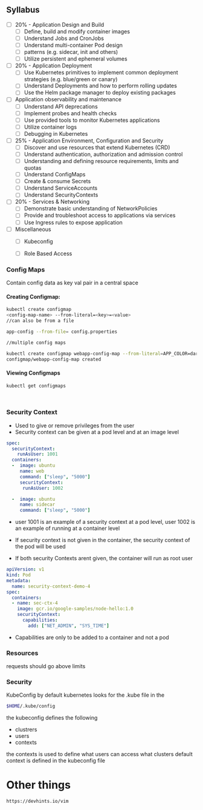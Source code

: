 

## Syllabus
 - [ ] 20% - Application Design and Build
     - [ ] Define, build and modify container images
     - [ ] Understand Jobs and CronJobs
     - [ ] Understand multi-container Pod design  
     - [ ] patterns (e.g. sidecar, init and others)
     - [ ]  Utilize persistent and ephemeral volumes
 - [ ] 20% - Application Deployment
    - [ ] Use Kubernetes primitives to implement  common deployment strategies (e.g. blue/green or canary) 
    - [ ] Understand Deployments and how to  perform rolling updates
    - [ ] Use the Helm package manager to deploy existing packages
- [ ] Application observability  and maintenance
	- [ ] Understand API deprecations
	- [ ] Implement probes and health checks
	- [ ] Use provided tools to monitor Kubernetes  applications
	- [ ]  Utilize container logs
	- [ ] Debugging in Kubernetes
 - [ ] 25% - Application Environment,  Configuration and Security
	- [ ] Discover and use resources that extend Kubernetes (CRD)
	- [ ] Understand authentication, authorization and admission control
	- [ ] Understanding and defining resource  requirements, limits and quotas
	- [ ] Understand ConfigMaps
	- [ ] Create & consume Secrets
	- [ ] Understand ServiceAccounts
	- [ ] Understand SecurityContexts
 - [ ] 20% - Services & Networking
	 - [ ] Demonstrate basic understanding of  NetworkPolicies
	 - [ ] Provide and troubleshoot access to  applications via services
	- [ ] Use Ingress rules to expose application
- [ ] Miscellaneous 
	- [ ] Kubeconfig
	- [ ] Role Based Access
	



### Config Maps 

Contain config data as key val pair in a central space

#### Creating Configmap:

```bash
kubectl create configmap 
<config-map-name> --from-literal=<key>=<value> 
//can also be from a file 

app-config --from-file= config.properties

//multiple config maps 

kubectl create configmap webapp-config-map --from-literal=APP_COLOR=darkblue --from-literal=APP_OTHER=disregard
configmap/webapp-config-map created
```

#### Viewing Configmaps
```bash
kubectl get configmaps
```

```YAML
 


```



### Security Context 
- Used to give or remove privileges from the user
- Security context can be given at a pod level and at an image level 
```yaml
spec:
  securityContext:
    runAsUser: 1001
  containers:
  -  image: ubuntu
     name: web
     command: ["sleep", "5000"]
     securityContext:
      runAsUser: 1002

  -  image: ubuntu
     name: sidecar
     command: ["sleep", "5000"]

```


- user 1001 is an example of a security context at a pod level, user 1002 is an example of running at  a container level

- If security context is not given in the container, the security context of the pod will be used

- If both security Contexts arent given, the container will run as root user



```yaml
apiVersion: v1
kind: Pod
metadata:
  name: security-context-demo-4
spec:
  containers:
  - name: sec-ctx-4
    image: gcr.io/google-samples/node-hello:1.0
    securityContext:
      capabilities:
        add: ["NET_ADMIN", "SYS_TIME"]
```

- Capabilities are only to be added to a container and not a pod


### Resources
 requests should go above limits 

### Security 
KubeConfig 
by default kubernetes looks for the .kube file in 
the 
```bash
$HOME/.kube/config
```

the kubeconfig defines the following 
- clustrers
- users 
- contexts

the contexts is used to define what users can access what clusters
default context is defined in the kubeconfig file




# Other things 
	https://devhints.io/vim